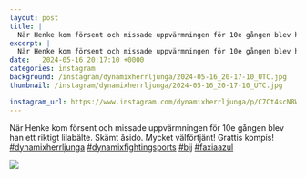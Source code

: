 ```yaml
---
layout: post
title: |
  När Henke kom försent och missade uppvärmningen för 10e gången blev han ett riktigt lilabälte
excerpt: |
  När Henke kom försent och missade uppvärmningen för 10e gången blev han ett riktigt lilabälte. Skämt åsido. Mycket välförtjänt! Grattis kompis!    
date:   2024-05-16 20:17:10 +0000
categories: instagram
background: /instagram/dynamixherrljunga/2024-05-16_20-17-10_UTC.jpg
thumbnail: /instagram/dynamixherrljunga/2024-05-16_20-17-10_UTC.jpg

instagram_url: https://www.instagram.com/dynamixherrljunga/p/C7Ct4scN8WT
---
```

När Henke kom försent och missade uppvärmningen för 10e gången blev han ett riktigt lilabälte. Skämt åsido. Mycket välförtjänt! Grattis kompis! [#dynamixherrljunga](https://www.instagram.com/explore/tags/dynamixherrljunga/) [#dynamixfightingsports](https://www.instagram.com/explore/tags/dynamixfightingsports/) [#bjj](https://www.instagram.com/explore/tags/bjj/) [#faxiaazul](https://www.instagram.com/explore/tags/faxiaazul/)



<img src='{{ site.baseurl }}/instagram/dynamixherrljunga/2024-05-16_20-17-10_UTC.jpg' class='img-fluid' />
